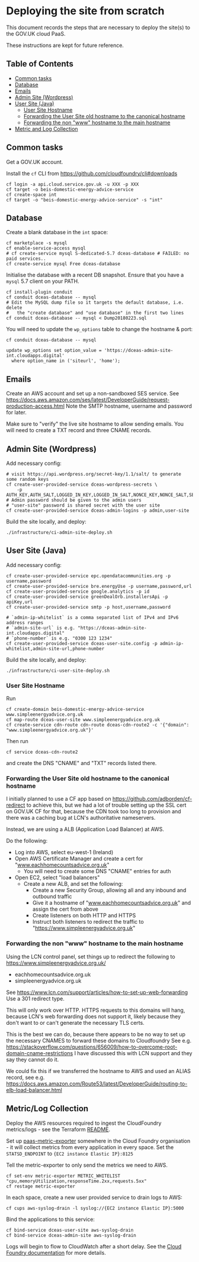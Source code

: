 # Deploying the site from scratch

This document records the steps that are necessary
to deploy the site(s) to the GOV.UK cloud PaaS.

These instructions are kept for future reference.


## Table of Contents

<!-- toc -->

- [Common tasks](#common-tasks)
- [Database](#database)
- [Emails](#emails)
- [Admin Site (Wordpress)](#admin-site-wordpress)
- [User Site (Java)](#user-site-java)
  * [User Site Hostname](#user-site-hostname)
  * [Forwarding the User Site old hostname to the canonical hostname](#forwarding-the-user-site-old-hostname-to-the-canonical-hostname)
  * [Forwarding the non "www" hostname to the main hostname](#forwarding-the-non-www-hostname-to-the-main-hostname)
- [Metric and Log Collection](#metric/log-collection)

<!-- tocstop -->

## Common tasks

Get a GOV.UK account.

Install the `cf` CLI from https://github.com/cloudfoundry/cli#downloads

    cf login -a api.cloud.service.gov.uk -u XXX -p XXX
    cf target -o beis-domestic-energy-advice-service
    cf create-space int
    cf target -o "beis-domestic-energy-advice-service" -s "int"

## Database

Create a blank database in the `int` space:

    cf marketplace -s mysql
    cf enable-service-access mysql
    # cf create-service mysql S-dedicated-5.7 dceas-database # FAILED: no paid services..
    cf create-service mysql Free dceas-database

Initialise the database with a recent DB snapshot.
Ensure that you have a `mysql` 5.7 client on your PATH.

    cf install-plugin conduit
    cf conduit dceas-database -- mysql
    # Edit the MySQL dump file so it targets the default database, i.e. delete
    #   the "create database" and "use database" in the first two lines
    cf conduit dceas-database -- mysql < Dump20180223.sql

You will need to update the `wp_options` table to change the hostname & port:

    cf conduit dceas-database -- mysql
    
    update wp_options set option_value = 'https://dceas-admin-site-int.cloudapps.digital'
      where option_name in ('siteurl', 'home');

## Emails

Create an AWS account and set up a non-sandboxed SES service.
See https://docs.aws.amazon.com/ses/latest/DeveloperGuide/request-production-access.html
Note the SMTP hostname, username and password for later.

Make sure to "verify" the live site hostname to allow sending emails.
You will need to create a TXT record and three CNAME records.

## Admin Site (Wordpress)

Add necessary config:

    # visit https://api.wordpress.org/secret-key/1.1/salt/ to generate some random keys
    cf create-user-provided-service dceas-wordpress-secrets \
        -p AUTH_KEY,AUTH_SALT,LOGGED_IN_KEY,LOGGED_IN_SALT,NONCE_KEY,NONCE_SALT,SECURE_AUTH_KEY,SECURE_AUTH_SALT
    # Admin password should be given to the admin users
    # "user-site" password is shared secret with the user site
    cf create-user-provided-service dceas-admin-logins -p admin,user-site

Build the site locally, and deploy:
 
    ./infrastructure/ci-admin-site-deploy.sh

## User Site (Java)

Add necessary config:

    cf create-user-provided-service epc.opendatacommunities.org -p username,password
    cf create-user-provided-service bre.energyUse -p username,password,url
    cf create-user-provided-service google.analytics -p id
    cf create-user-provided-service greenDealOrb.installersApi -p apiKey,url
    cf create-user-provided-service smtp -p host,username,password

    # `admin-ip-whitelist` is a comma separated list of IPv4 and IPv6 address ranges
    # `admin-site-url` is e.g. "https://dceas-admin-site-int.cloudapps.digital"
    # `phone-number` is e.g. "0300 123 1234"
    cf create-user-provided-service dceas-user-site.config -p admin-ip-whitelist,admin-site-url,phone-number

Build the site locally, and deploy:

    ./infrastructure/ci-user-site-deploy.sh

### User Site Hostname

Run

    cf create-domain beis-domestic-energy-advice-service www.simpleenergyadvice.org.uk
    cf map-route dceas-user-site www.simpleenergyadvice.org.uk
    cf create-service cdn-route cdn-route dceas-cdn-route2 -c '{"domain": "www.simpleenergyadvice.org.uk"}'

Then run

    cf service dceas-cdn-route2

and create the DNS "CNAME" and "TXT" records listed there.

### Forwarding the User Site old hostname to the canonical hostname

I initially planned to use a CF app based on https://github.com/adborden/cf-redirect
to achieve this, but we had a lot of trouble setting up the SSL cert
on GOV.UK CF for that, because the CDN took too long to provision and
there was a caching bug at LCN's authoritative nameservers.

Instead, we are using a ALB (Application Load Balancer) at AWS.

Do the following:
 * Log into AWS, select eu-west-1 (Ireland)
 * Open AWS Certificate Manager and create a cert for "www.eachhomecountsadvice.org.uk"
    * You will need to create some DNS "CNAME" entries for auth
 * Open EC2, select "load balancers"
    * Create a new ALB, and set the following:
        * Create a new Security Group, allowing all and any inbound and outbound traffic
        * Give it a hostname of "www.eachhomecountsadvice.org.uk" and assign the cert from above
        * Create listeners on both HTTP and HTTPS
        * Instruct both listeners to redirect the traffic to "https://www.simpleenergyadvice.org.uk"

### Forwarding the non "www" hostname to the main hostname

Using the LCN control panel, set things up to redirect the following to https://www.simpleenergyadvice.org.uk/
 * eachhomecountsadvice.org.uk
 * simpleenergyadvice.org.uk

See https://www.lcn.com/support/articles/how-to-set-up-web-forwarding
Use a 301 redirect type.

This will only work over HTTP.
HTTPS requests to this domains will hang, because LCN's web forwarding does not
support it, likely because they don't want to or can't generate the necessary TLS certs.

This is the best we can do, because there appears to be no way to set up
the necessary CNAMES to forward these domains to Cloudfoundry
See e.g. https://stackoverflow.com/questions/656009/how-to-overcome-root-domain-cname-restrictions
I have discussed this with LCN support and they say they cannot do it.

We could fix this if we transferred the hostname to AWS and used an ALIAS record,
see e.g. https://docs.aws.amazon.com/Route53/latest/DeveloperGuide/routing-to-elb-load-balancer.html

## Metric/Log Collection

Deploy the AWS resources required to ingest the CloudFoundry metrics/logs - see the Terraform [README](../infrastructure/terraform/README.md).

Set up [paas-metric-exporter](https://docs.cloud.service.gov.uk/monitoring_apps.html#metrics-exporter-app-with-statsd) somewhere in the Cloud Foundry
organisation - it will collect metrics from every application in every space. Set the `STATSD_ENDPOINT` to `{EC2 instance Elastic IP}:8125`

Tell the metric-exporter to only send the metrics we need to AWS.

    cf set-env metric-exporter METRIC_WHITELIST "cpu,memoryUtilization,responseTime.2xx,requests.5xx"
    cf restage metric-exporter

In each space, create a new user provided service to drain logs to AWS:

    cf cups aws-syslog-drain -l syslog://{EC2 instance Elastic IP}:5000

Bind the applications to this service:

    cf bind-service dceas-user-site aws-syslog-drain
    cf bind-service dceas-admin-site aws-syslog-drain

Logs will begin to flow to CloudWatch after a short delay. See the [Cloud Foundry documentation](https://docs.cloudfoundry.org/devguide/services/log-management.html) for more details.